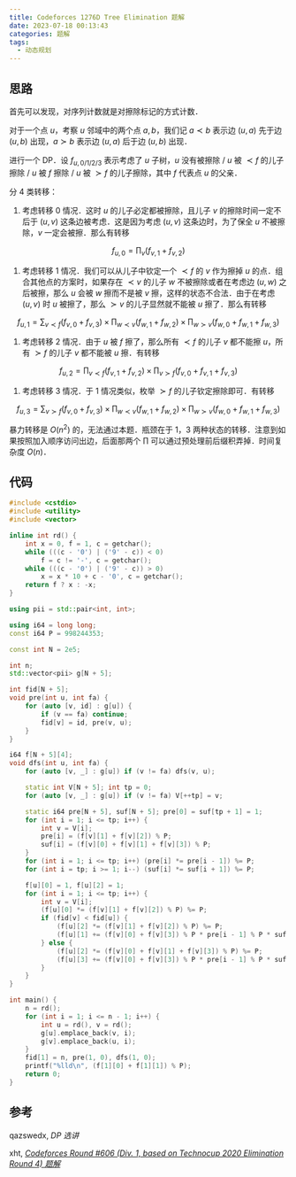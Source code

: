 ```yaml
---
title: Codeforces 1276D Tree Elimination 题解
date: 2023-07-18 00:13:43
categories: 题解
tags:
  - 动态规划
---
```


## 思路

首先可以发现，对序列计数就是对擦除标记的方式计数．

对于一个点 $u$，考察 $u$ 邻域中的两个点 $a, b$，我们记 $a \prec b$ 表示边 $(u, a)$ 先于边 $(u, b)$ 出现，$a \succ b$ 表示边 $(u, a)$ 后于边 $(u, b)$ 出现．

进行一个 DP．设 $f_{u, 0 / 1 / 2 / 3}$ 表示考虑了 $u$ 子树，$u$ 没有被擦除 / $u$ 被 $\prec f$ 的儿子擦除 / $u$ 被 $f$ 擦除 / $u$ 被 $\succ f$ 的儿子擦除，其中 $f$ 代表点 $u$ 的父亲．

分 $4$ 类转移：

1. 考虑转移 $0$ 情况．这时 $u$ 的儿子必定都被擦除，且儿子 $v$ 的擦除时间一定不后于 $(u, v)$ 这条边被考虑．这是因为考虑 $(u, v)$ 这条边时，为了保全 $u$ 不被擦除，$v$ 一定会被擦．那么有转移

  $$
    f_{u, 0} = \prod_v (f_{v, 1} + f_{v, 2})
  $$

1. 考虑转移 $1$ 情况．我们可以从儿子中钦定一个 $\prec f$ 的 $v$ 作为擦掉 $u$ 的点．组合其他点的方案时，如果存在 $\prec v$ 的儿子 $w$ 不被擦除或者在考虑边 $(u, w)$ 之后被擦，那么 $u$ 会被 $w$ 擦而不是被 $v$ 擦，这样的状态不合法．由于在考虑 $(u, v)$ 时 $u$ 被擦了，那么 $\succ v$ 的儿子显然就不能被 $u$ 擦了．那么有转移

  $$
    f_{u, 1} = \sum_{v \prec f} (f_{v, 0} + f_{v, 3}) \times \prod_{w \prec v} (f_{w, 1} + f_{w, 2}) \times \prod_{w \succ v} (f_{w, 0} + f_{w, 1} + f_{w, 3})
  $$

1. 考虑转移 $2$ 情况．由于 $u$ 被 $f$ 擦了，那么所有 $\prec f$ 的儿子 $v$ 都不能擦 $u$，所有 $\succ f$ 的儿子 $v$ 都不能被 $u$ 擦．有转移

  $$
    f_{u, 2} = \prod_{v \prec f} (f_{v, 1} + f_{v, 2}) \times \prod_{v \succ f} (f_{v, 0} + f_{v, 1} + f_{v, 3})
  $$

1. 考虑转移 $3$ 情况．于 $1$ 情况类似，枚举 $\succ f$ 的儿子钦定擦除即可．有转移

  $$
    f_{u, 3} = \sum_{v \succ f} (f_{v, 0} + f_{v, 3}) \times \prod_{w \prec v} (f_{w, 1} + f_{w, 2}) \times \prod_{w \succ v} (f_{w, 0} + f_{w, 1} + f_{w, 3})
  $$

暴力转移是 $O(n^2)$ 的，无法通过本题．瓶颈在于 $1$，$3$ 两种状态的转移．注意到如果按照加入顺序访问出边，后面那两个 $\prod$ 可以通过预处理前后缀积弄掉．时间复杂度 $O(n)$．

## 代码

```cpp
#include <cstdio>
#include <utility>
#include <vector>

inline int rd() {
	int x = 0, f = 1, c = getchar();
	while (((c - '0') | ('9' - c)) < 0)
		f = c != '-', c = getchar();
	while (((c - '0') | ('9' - c)) > 0)
		x = x * 10 + c - '0', c = getchar();
	return f ? x : -x;
}

using pii = std::pair<int, int>;

using i64 = long long;
const i64 P = 998244353;

const int N = 2e5;

int n;
std::vector<pii> g[N + 5];

int fid[N + 5];
void pre(int u, int fa) {
	for (auto [v, id] : g[u]) {
		if (v == fa) continue;
		fid[v] = id, pre(v, u);
	}
}

i64 f[N + 5][4];
void dfs(int u, int fa) {
	for (auto [v, _] : g[u]) if (v != fa) dfs(v, u);

	static int V[N + 5]; int tp = 0;
	for (auto [v, _] : g[u]) if (v != fa) V[++tp] = v;

	static i64 pre[N + 5], suf[N + 5]; pre[0] = suf[tp + 1] = 1;
	for (int i = 1; i <= tp; i++) {
		int v = V[i];
		pre[i] = (f[v][1] + f[v][2]) % P;
		suf[i] = (f[v][0] + f[v][1] + f[v][3]) % P;
	}
	for (int i = 1; i <= tp; i++) (pre[i] *= pre[i - 1]) %= P;
	for (int i = tp; i >= 1; i--) (suf[i] *= suf[i + 1]) %= P;

	f[u][0] = 1, f[u][2] = 1;
	for (int i = 1; i <= tp; i++) {
		int v = V[i];
		(f[u][0] *= (f[v][1] + f[v][2]) % P) %= P;
		if (fid[v] < fid[u]) {
			(f[u][2] *= (f[v][1] + f[v][2]) % P) %= P;
			(f[u][1] += (f[v][0] + f[v][3]) % P * pre[i - 1] % P * suf[i + 1] % P) %= P;
		} else {
			(f[u][2] *= (f[v][0] + f[v][1] + f[v][3]) % P) %= P;
			(f[u][3] += (f[v][0] + f[v][3]) % P * pre[i - 1] % P * suf[i + 1] % P) %= P;
		}
	}
}

int main() {
	n = rd();
	for (int i = 1; i <= n - 1; i++) {
		int u = rd(), v = rd();
		g[u].emplace_back(v, i);
		g[v].emplace_back(u, i);
	}
	fid[1] = n, pre(1, 0), dfs(1, 0);
	printf("%lld\n", (f[1][0] + f[1][1]) % P);
	return 0;
}
```

## 参考

qazswedx, _DP 选讲_

xht, [_Codeforces Round #606 (Div. 1, based on Technocup 2020 Elimination Round 4) 题解_](https://www.xht37.com/codeforces-round-606-div-1-based-on-technocup-2020-elimination-round-4-%e9%a2%98%e8%a7%a3/#Tree_Elimination)
